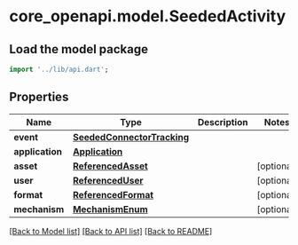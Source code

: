 # core_openapi.model.SeededActivity

## Load the model package
```dart
import '../lib/api.dart';
```

## Properties
Name | Type | Description | Notes
------------ | ------------- | ------------- | -------------
**event** | [**SeededConnectorTracking**](SeededConnectorTracking.md) |  | 
**application** | [**Application**](Application.md) |  | 
**asset** | [**ReferencedAsset**](ReferencedAsset.md) |  | [optional] 
**user** | [**ReferencedUser**](ReferencedUser.md) |  | [optional] 
**format** | [**ReferencedFormat**](ReferencedFormat.md) |  | [optional] 
**mechanism** | [**MechanismEnum**](MechanismEnum.md) |  | [optional] 

[[Back to Model list]](../README.md#documentation-for-models) [[Back to API list]](../README.md#documentation-for-api-endpoints) [[Back to README]](../README.md)


